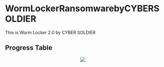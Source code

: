 # WormLockerRansomwarebyCYBERSOLDIER
This is Worm Locker 2.0 by CYBER SOLDIER

## Progress Table

<p align="center" >  
  <a href="https://github.com/anuraghazra/github-readme-stats"> 
<img  src="https://github-readme-stats.vercel.app/api?username=GlebYoutuber&&show_icons=true&theme=radical"/>
  </a>
  </p>
